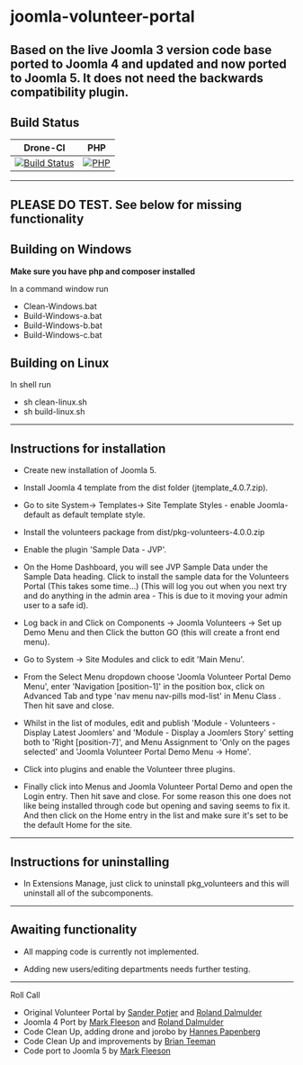 # joomla-volunteer-portal
Based on the live Joomla 3 version code base ported to Joomla 4 and updated and now ported to Joomla 5. It does not need the backwards compatibility plugin.
---------------------------------------------------------------
Build Status
---------------------
| Drone-CI                                                                                                                                                                  |  PHP           |
|---------------------------------------------------------------------------------------------------------------------------------------------------------------------------|  ------------- |
| [![Build Status](http://ci.joomla.org/api/badges/joomla-projects/joomla-volunteer-portal/status.svg)](http://ci.joomla.org/joomla-projects/joomla-volunteer-portal) | [![PHP](https://img.shields.io/badge/PHP-V8.1.0-green)](https://www.php.net/) |
---
PLEASE DO TEST. See below for missing functionality
---
Building on Windows
--
**Make sure you have php and composer installed**

In a command window run
* Clean-Windows.bat
* Build-Windows-a.bat
* Build-Windows-b.bat
* Build-Windows-c.bat

Building on Linux
--
In shell run
* sh clean-linux.sh
* sh build-linux.sh
------------------------------
Instructions for installation
------------------------------
* Create new installation of Joomla 5.

* Install Joomla 4  template from the dist folder (jtemplate_4.0.7.zip).
* Go to site System-> Templates-> Site Template Styles - enable Joomla-default as default template style.
* Install the volunteers package from dist/pkg-volunteers-4.0.0.zip
* Enable the plugin 'Sample Data - JVP'.
* On the Home Dashboard, you will see JVP Sample Data under the Sample Data heading. Click to install the sample data for the Volunteers Portal (This takes some time...) (This will log you out when you next try and do anything in the admin area - This is due to it moving your admin user to a safe id).
* Log back in and Click on Components -> Joomla Volunteers -> Set up Demo Menu and then Click the button GO (this will create a front end menu).
* Go to System -> Site Modules and click to edit 'Main Menu'.
* From the Select Menu dropdown choose 'Joomla Volunteer Portal Demo Menu',  enter 'Navigation [position-1]' in the position box, click on Advanced Tab and type 'nav menu nav-pills mod-list' in Menu Class . Then hit save and close.
* Whilst in the list of modules, edit and publish 'Module - Volunteers - Display Latest Joomlers' and 'Module - Display a Joomlers Story' setting both to 'Right [position-7]', and Menu Assignment to 'Only on the pages selected' and 'Joomla Volunteer Portal Demo Menu -> Home'.
* Click into plugins and enable the Volunteer three plugins.
* Finally click into Menus and Joomla Volunteer Portal Demo and open the Login entry. Then hit save and close. For some reason this one does not like being installed through code but opening and saving seems to fix it. And then click on the Home entry in the list and make sure it's set to be the default Home for the site.

------------------------------
Instructions for uninstalling
-----------------------------
* In Extensions Manage, just click to uninstall pkg_volunteers and this will uninstall all of the subcomponents.

------------------------------
Awaiting functionality
-----------------------------
* All mapping code is currently not implemented.

* Adding new users/editing departments needs further testing.

---------------------------------------------------------------
Roll Call

* Original Volunteer Portal by [Sander Potjer](https://github.com/sanderpotjer) and [Roland Dalmulder](https://github.com/roland-d)
* Joomla 4 Port by [Mark Fleeson](https://github.com/mfleeson) and [Roland Dalmulder](https://github.com/roland-d)
* Code Clean Up, adding drone and jorobo by [Hannes Papenberg](https://github.com/hackwar)
* Code Clean Up and improvements by [Brian Teeman](https://github.com/brianteeman)
* Code port to Joomla 5 by [Mark Fleeson](https://github.com/mfleeson)



